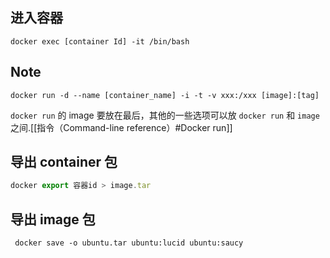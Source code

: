 ## 进入容器

```shell
docker exec [container Id] -it /bin/bash
```
## Note

```shell
docker run -d --name [container_name] -i -t -v xxx:/xxx [image]:[tag]
```

`docker run` 的 image 要放在最后，其他的一些选项可以放 `docker run` 和 `image` 之间.[[指令（Command-line reference）#Docker run]]

## 导出 container 包

```javascript
docker export 容器id > image.tar
```

## 导出 image 包

```console
 docker save -o ubuntu.tar ubuntu:lucid ubuntu:saucy
```
